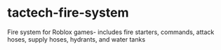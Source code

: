 # tactech-fire-system
Fire system for Roblox games- includes fire starters, commands, attack hoses, supply hoses, hydrants, and water tanks

